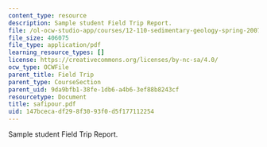 ```yaml
---
content_type: resource
description: Sample student Field Trip Report.
file: /ol-ocw-studio-app/courses/12-110-sedimentary-geology-spring-2007/147bcecadf298f3093f0d5f177112254_safipour.pdf
file_size: 406075
file_type: application/pdf
learning_resource_types: []
license: https://creativecommons.org/licenses/by-nc-sa/4.0/
ocw_type: OCWFile
parent_title: Field Trip
parent_type: CourseSection
parent_uid: 9da9bfb1-38fe-1db6-a4b6-3ef88b8243cf
resourcetype: Document
title: safipour.pdf
uid: 147bceca-df29-8f30-93f0-d5f177112254
---
```

Sample student Field Trip Report.